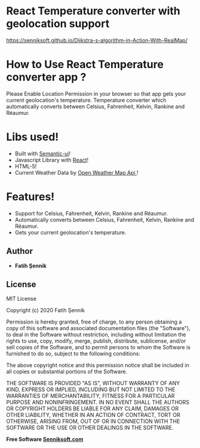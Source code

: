# React Temperature converter with geolocation support

https://senniksoft.github.io/Dijkstra-s-algorithm-in-Action-With-RealMap/

# How to Use React Temperature converter app ?
Please Enable Location Permission in your browser so that app gets your current geolocation's temperature.
                        Temperature converter which automatically converts between Celsius, Fahrenheit, Kelvin, Rankine and Réaumur.

#  Libs used!
  - Built with [Semantic-ui](https://semantic-ui.com/)!
  - Javascript Library with [React](https://reactjs.org/)! 
  - HTML-5!
  - Current Weather Data by [Open Weather Map Api ](https://home.openweathermap.org/)! 
  
#  Features!
  - Support for Celsius, Fahrenheit, Kelvin, Rankine and Réaumur.
  - Automatically converts between Celsius, Fahrenheit, Kelvin, Rankine and Réaumur.
  - Gets your current geolocation's temperature.

## Author

* **Fatih Şennik**

License
----
MIT License

Copyright (c) 2020 Fatih Şennik

Permission is hereby granted, free of charge, to any person obtaining a copy
of this software and associated documentation files (the "Software"), to deal
in the Software without restriction, including without limitation the rights
to use, copy, modify, merge, publish, distribute, sublicense, and/or sell
copies of the Software, and to permit persons to whom the Software is
furnished to do so, subject to the following conditions:

The above copyright notice and this permission notice shall be included in all
copies or substantial portions of the Software.

THE SOFTWARE IS PROVIDED "AS IS", WITHOUT WARRANTY OF ANY KIND, EXPRESS OR
IMPLIED, INCLUDING BUT NOT LIMITED TO THE WARRANTIES OF MERCHANTABILITY,
FITNESS FOR A PARTICULAR PURPOSE AND NONINFRINGEMENT. IN NO EVENT SHALL THE
AUTHORS OR COPYRIGHT HOLDERS BE LIABLE FOR ANY CLAIM, DAMAGES OR OTHER
LIABILITY, WHETHER IN AN ACTION OF CONTRACT, TORT OR OTHERWISE, ARISING FROM,
OUT OF OR IN CONNECTION WITH THE SOFTWARE OR THE USE OR OTHER DEALINGS IN THE
SOFTWARE.

**Free Software [Senniksoft.com](http://www.senniksoft.com/)**